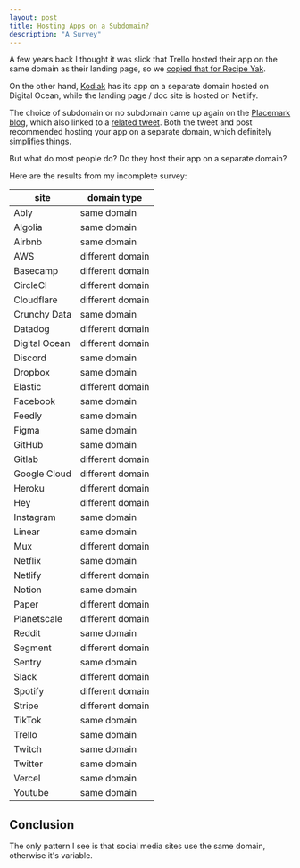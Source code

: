 ```yaml
---
layout: post
title: Hosting Apps on a Subdomain?
description: "A Survey"
---
```


A few years back I thought it was slick that Trello hosted their app on the same domain as their landing page, so we [copied that for Recipe Yak](https://github.com/recipeyak/recipeyak/commit/df53a69272be40e1666314082b6a7bb6308479f8).

On the other hand, [Kodiak](https://kodiakhq.com) has its app on a separate domain hosted on Digital Ocean, while the landing page / doc site is hosted on Netlify.

The choice of subdomain or no subdomain came up again on the [Placemark blog](https://www.placemark.io/post/engineering-round-up), which also linked to a [related tweet](https://twitter.com/tylertringas/status/1250521285630836741).
Both the tweet and post recommended hosting your app on a separate domain, which definitely simplifies things.

But what do most people do? Do they host their app on a separate domain?

Here are the results from my incomplete survey:

| site          | domain type      |
| ------------- | ---------------- |
| Ably          | same domain      |
| Algolia       | same domain      |
| Airbnb        | same domain      |
| AWS           | different domain |
| Basecamp      | different domain |
| CircleCI      | different domain |
| Cloudflare    | different domain |
| Crunchy Data  | same domain      |
| Datadog       | different domain |
| Digital Ocean | different domain |
| Discord       | same domain      |
| Dropbox       | same domain      |
| Elastic       | different domain |
| Facebook      | same domain      |
| Feedly        | same domain      |
| Figma         | same domain      |
| GitHub        | same domain      |
| Gitlab        | different domain |
| Google Cloud  | different domain |
| Heroku        | different domain |
| Hey           | different domain |
| Instagram     | same domain      |
| Linear        | same domain      |
| Mux           | different domain |
| Netflix       | same domain      |
| Netlify       | different domain |
| Notion        | same domain      |
| Paper         | different domain |
| Planetscale   | different domain |
| Reddit        | same domain      |
| Segment       | different domain |
| Sentry        | same domain      |
| Slack         | different domain |
| Spotify       | different domain |
| Stripe        | different domain |
| TikTok        | same domain      |
| Trello        | same domain      |
| Twitch        | same domain      |
| Twitter       | same domain      |
| Vercel        | same domain      |
| Youtube       | same domain      |

## Conclusion

The only pattern I see is that social media sites use the same domain, otherwise it's variable.
